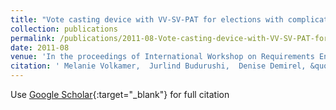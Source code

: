 ```yaml
---
title: "Vote casting device with VV-SV-PAT for elections with complicated ballot papers"
collection: publications
permalink: /publications/2011-08-Vote-casting-device-with-VV-SV-PAT-for-elections-with-complicated-ballot-papers
date: 2011-08
venue: 'In the proceedings of International Workshop on Requirements Engineering for Electronic Voting Systems (REVOTE 2011)'
citation: ' Melanie Volkamer,  Jurlind Budurushi,  Denise Demirel, &quot;Vote casting device with VV-SV-PAT for elections with complicated ballot papers.&quot; In the proceedings of International Workshop on Requirements Engineering for Electronic Voting Systems (REVOTE 2011), 2011.'
---
```

Use [Google Scholar](https://scholar.google.com/scholar?q=Vote+casting+device+with+VV+SV+PAT+for+elections+with+complicated+ballot+papers){:target="_blank"} for full citation